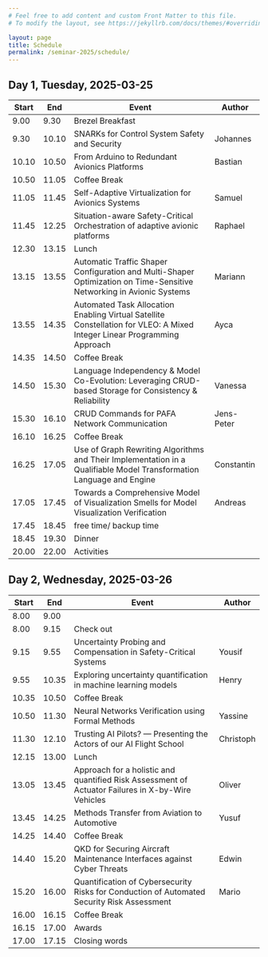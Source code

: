 ```yaml
---
# Feel free to add content and custom Front Matter to this file.
# To modify the layout, see https://jekyllrb.com/docs/themes/#overriding-theme-defaults

layout: page
title: Schedule
permalink: /seminar-2025/schedule/
---
```



## Day 1, Tuesday, 2025-03-25

| Start | End   | Event                                                                                                                    | Author     |
|-------|-------|--------------------------------------------------------------------------------------------------------------------------|------------|
| 9.00  | 9.30  | Brezel Breakfast                                                                                                         |
| 9.30  | 10.10 | SNARKs for Control System Safety and Security                                                                            | Johannes   |
| 10.10 | 10.50 | From Arduino to Redundant Avionics Platforms                                                                             | Bastian    |
| 10.50 | 11.05 | Coffee Break                                                                                                             |            |
| 11.05 | 11.45 | Self-Adaptive Virtualization for Avionics Systems                                                                        | Samuel     |
| 11.45 | 12.25 | Situation-aware Safety-Critical Orchestration of adaptive avionic platforms                                              | Raphael    |
| 12.30 | 13.15 | Lunch                                                                                                                    |            |
| 13.15 | 13.55 | Automatic Traffic Shaper Configuration and Multi-Shaper Optimization on Time-Sensitive Networking in Avionic Systems     | Mariann    |
| 13.55 | 14.35 | Automated Task Allocation Enabling Virtual Satellite Constellation for VLEO: A Mixed Integer Linear Programming Approach | Ayca       |
| 14.35 | 14.50 | Coffee Break                                                                                                             |            |
| 14.50 | 15.30 | Language Independency & Model Co-Evolution: Leveraging CRUD-based Storage for Consistency & Reliability                  | Vanessa    |
| 15.30 | 16.10 | CRUD Commands for PAFA Network Communication                                                                             | Jens-Peter |
| 16.10 | 16.25 | Coffee Break                                                                                                             |            |
| 16.25 | 17.05 | Use of Graph Rewriting Algorithms and Their Implementation in a Qualifiable Model Transformation Language and Engine     | Constantin |
| 17.05 | 17.45 | Towards a Comprehensive Model of Visualization Smells for Model Visualization Verification                               | Andreas    |
| 17.45 | 18.45 | free time/ backup time                                                                                                   |            |
| 18.45 | 19.30 | Dinner                                                                                                                   |            |
| 20.00 | 22.00 | Activities                                                                                                               |            |


## Day 2, Wednesday, 2025-03-26

| Start | End   | Event                                                                                             | Author    |
|-------|-------|---------------------------------------------------------------------------------------------------|-----------|
| 8.00  | 9.00  |                                                                                                   |
| 8.00  | 9.15  | Check out                                                                                         |
| 9.15  | 9.55  | Uncertainty Probing and Compensation in Safety-Critical Systems                                   | Yousif    |
| 9.55  | 10.35 | Exploring uncertainty quantification in machine learning models                                   | Henry     |
| 10.35 | 10.50 | Coffee Break                                                                                      |           |
| 10.50 | 11.30 | Neural Networks Verification using Formal Methods                                                 | Yassine   |
| 11.30 | 12.10 | Trusting AI Pilots? — Presenting the Actors of our AI Flight School                               | Christoph |
| 12.15 | 13.00 | Lunch                                                                                             |           |
| 13.05 | 13.45 | Approach for a holistic and quantified Risk Assessment of Actuator Failures in X-by-Wire Vehicles | Oliver    |
| 13.45 | 14.25 | Methods Transfer from Aviation to Automotive                                                      | Yusuf     |
| 14.25 | 14.40 | Coffee Break                                                                                      |           |
| 14.40 | 15.20 | QKD for Securing Aircraft Maintenance Interfaces against Cyber Threats                            | Edwin     |
| 15.20 | 16.00 | Quantification of Cybersecurity Risks for Conduction of Automated Security Risk Assessment        | Mario     |
| 16.00 | 16.15 | Coffee Break                                                                                      |           |
| 16.15 | 17.00 | Awards                                                                                            |           |
| 17.00 | 17.15 | Closing words                               